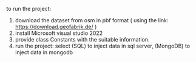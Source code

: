 to run the project:
1. download the dataset from osm in pbf format ( using the link: https://download.geofabrik.de/ )
2. install Microsoft visual studio 2022
3. provide class Constants with the suitable information.
4. run the project: select (SQL) to inject data in sql server, (MongoDB) to inject data in mongodb
